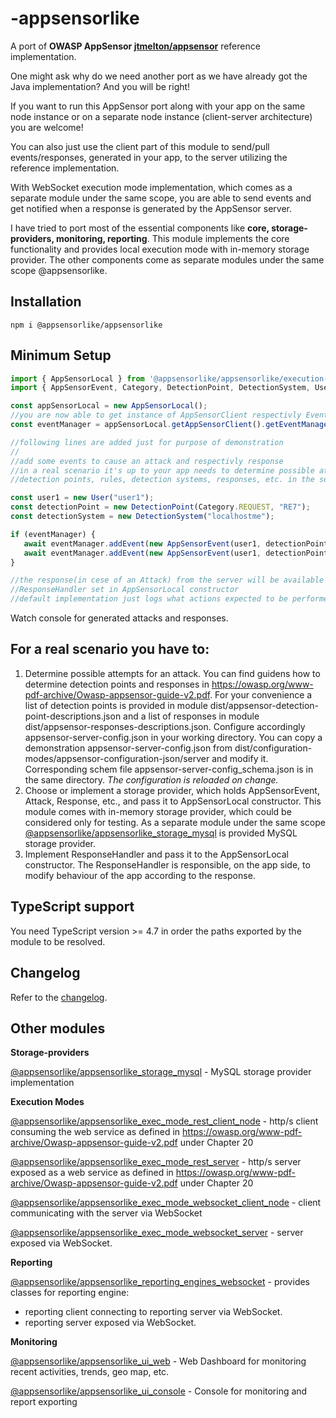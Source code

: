 # -appsensorlike
A port of **OWASP AppSensor [jtmelton/appsensor](https://github.com/jtmelton/appsensor)** reference implementation.

One might ask why do we need another port as we have already got the Java implementation? And you
 will be right! 
 
 If you want to run this AppSensor port along with your app on the same node instance or on a separate node instance (client-server architecture) you are welcome!
 
 You can also just use the client part of this module to send/pull events/responses, generated in your app, to the server utilizing the reference implementation.
 
 With WebSocket execution mode implementation, which comes as a separate module under the same scope, you are able to send events and get notified when a response is generated by the AppSensor server.
 
 I have tried to port most of the essential components like **core, storage-providers, monitoring, reporting**. This module implements the core functionality and provides local execution mode with in-memory storage provider.
 The other components come as separate modules under the same scope @appsensorlike.
 
 Installation
 ---
 ```
 npm i @appsensorlike/appsensorlike
 ```
 Minimum Setup
 ---
 ```javascript
 import { AppSensorLocal } from '@appsensorlike/appsensorlike/execution-modes/appsensor-local/appsensor_local.js';
 import { AppSensorEvent, Category, DetectionPoint, DetectionSystem, User } from "@appsensorlike/appsensorlike/core/core.js";

const appSensorLocal = new AppSensorLocal();
//you are now able to get instance of AppSensorClient respectivly EventManager and to send events to the server
const eventManager = appSensorLocal.getAppSensorClient().getEventManager();

//following lines are added just for purpose of demonstration
//
//add some events to cause an attack and respectivly response
//in a real scenario it's up to your app needs to determine possible attempts for an attack and to configure accordingly 
//detection points, rules, detection systems, responses, etc. in the server configuration 

const user1 = new User("user1");
const detectionPoint = new DetectionPoint(Category.REQUEST, "RE7");
const detectionSystem = new DetectionSystem("localhostme");

if (eventManager) {
    await eventManager.addEvent(new AppSensorEvent(user1, detectionPoint, detectionSystem)); 
    await eventManager.addEvent(new AppSensorEvent(user1, detectionPoint, detectionSystem)); //new instance every time to set timestamp
}

//the response(in cese of an Attack) from the server will be available via
//ResponseHandler set in AppSensorLocal constructor
//default implementation just logs what actions expected to be performed by your app in response to the attack
```
Watch console for generated attacks and responses.


For a real scenario you have to:
---
1) Determine possible attempts for an attack. You can find guidens how to determine detection points and responses in https://owasp.org/www-pdf-archive/Owasp-appsensor-guide-v2.pdf. For your convenience a list of detection points is provided in module dist/appsensor-detection-point-descriptions.json and a list of responses in module dist/appsensor-responses-descriptions.json. Configure accordingly appsensor-server-config.json in your working directory. You can copy a demonstration appsensor-server-config.json from dist/configuration-modes/appsensor-configuration-json/server and modify it. Corresponding schem file appsensor-server-config_schema.json is in the same directory. *The configuration is reloaded on change.*
2) Choose or implement a storage provider, which holds AppSensorEvent, Attack, Response, etc., and pass it to AppSensorLocal constructor. This module comes with in-memory storage provider, which could be considered only for testing. As a separate module under the same scope [@appsensorlike/appsensorlike_storage_mysql](https://www.npmjs.com/package/@appsensorlike/appsensorlike_storage_mysql) is provided MySQL storage provider.
3) Implement ResponseHandler and pass it to the AppSensorLocal constructor. The ResponseHandler is responsible, on the app side, to modify behaviour of the app according to the response.


TypeScript support
---
You need TypeScript version >= 4.7 in order the paths exported by the module to be resolved.

Changelog
---
Refer to the [changelog](https://github.com/si076/-appsensorlike/blob/8402c92ba0f4f9929e1634c17e0139c3c18c135a/CHANGELOG.md). 



Other modules
---
**Storage-providers**

[@appsensorlike/appsensorlike_storage_mysql](https://www.npmjs.com/package/@appsensorlike/appsensorlike_storage_mysql) - MySQL storage provider implementation

**Execution Modes**

[@appsensorlike/appsensorlike_exec_mode_rest_client_node](https://www.npmjs.com/package/@appsensorlike/appsensorlike_exec_mode_rest_client_node) - http/s client consuming the web service as defined in https://owasp.org/www-pdf-archive/Owasp-appsensor-guide-v2.pdf under Chapter 20

[@appsensorlike/appsensorlike_exec_mode_rest_server](https://www.npmjs.com/package/@appsensorlike/appsensorlike_exec_mode_rest_server) - http/s server exposed as a web service as defined in https://owasp.org/www-pdf-archive/Owasp-appsensor-guide-v2.pdf under Chapter 20

[@appsensorlike/appsensorlike_exec_mode_websocket_client_node](https://www.npmjs.com/package/@appsensorlike/appsensorlike_exec_mode_websocket_client_node) - client communicating with the server via WebSocket 

[@appsensorlike/appsensorlike_exec_mode_websocket_server](https://www.npmjs.com/package/@appsensorlike/appsensorlike_exec_mode_websocket_server) - server exposed via WebSocket.

**Reporting**

[@appsensorlike/appsensorlike_reporting_engines_websocket](https://www.npmjs.com/package/@appsensorlike/appsensorlike_reporting_engines_websocket) - provides classes for reporting engine:
* reporting client connecting to reporting server via WebSocket.
* reporting server exposed via WebSocket.

**Monitoring**

[@appsensorlike/appsensorlike_ui_web](https://www.npmjs.com/package/@appsensorlike/appsensorlike_ui_web) - Web Dashboard for monitoring recent activities, trends, geo map, etc.

[@appsensorlike/appsensorlike_ui_console](https://www.npmjs.com/package/@appsensorlike/appsensorlike_ui_console) - Console for monitoring and report exporting
